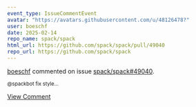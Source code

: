 ```yaml
---
event_type: IssueCommentEvent
avatar: "https://avatars.githubusercontent.com/u/48126478?"
user: boeschf
date: 2025-02-14
repo_name: spack/spack
html_url: https://github.com/spack/spack/pull/49040
repo_url: https://github.com/spack/spack
---
```


<a href='https://github.com/boeschf' target='_blank'>boeschf</a> commented on issue <a href='https://github.com/spack/spack/pull/49040' target='_blank'>spack/spack#49040</a>.

<small>@spackbot fix style...</small>

<a href='https://github.com/spack/spack/pull/49040' target='_blank'>View Comment</a>